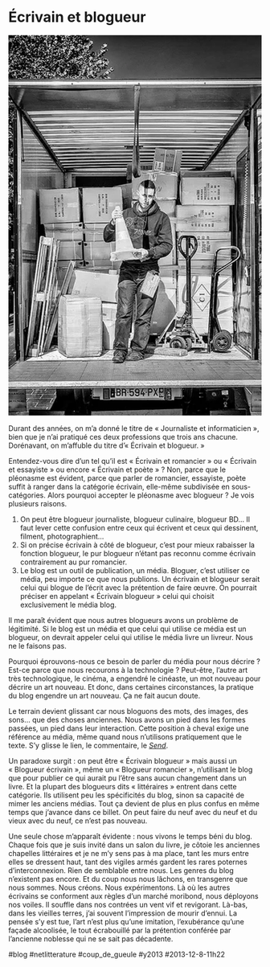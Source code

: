 # Écrivain et blogueur

![](_i/11186379966_1aa9d2592a1.webp)

Durant des années, on m’a donné le titre de « Journaliste et informaticien », bien que je n’ai pratiqué ces deux professions que trois ans chacune. Dorénavant, on m’affuble du titre d’« Écrivain et blogueur. »

Entendez-vous dire d’un tel qu’il est « Écrivain et romancier » ou « Écrivain et essayiste » ou encore « Écrivain et poète » ? Non, parce que le pléonasme est évident, parce que parler de romancier, essayiste, poète suffit à ranger dans la catégorie écrivain, elle-même subdivisée en sous-catégories. Alors pourquoi accepter le pléonasme avec blogueur ? Je vois plusieurs raisons.

1. On peut être blogueur journaliste, blogueur culinaire, blogueur BD… Il faut lever cette confusion entre ceux qui écrivent et ceux qui dessinent, filment, photographient…
2. Si on précise écrivain à côté de blogueur, c’est pour mieux rabaisser la fonction blogueur, le pur blogueur n’étant pas reconnu comme écrivain contrairement au pur romancier.
3. Le blog est un outil de publication, un média. Bloguer, c’est utiliser ce média, peu importe ce que nous publions. Un écrivain et blogueur serait celui qui blogue de l’écrit avec la prétention de faire œuvre. On pourrait préciser en appelant « Écrivain blogueur » celui qui choisit exclusivement le média blog.

Il me paraît évident que nous autres blogueurs avons un problème de légitimité. Si le blog est un média et que celui qui utilise ce média est un blogueur, on devrait appeler celui qui utilise le média livre un livreur. Nous ne le faisons pas.

Pourquoi éprouvons-nous ce besoin de parler du média pour nous décrire ? Est-ce parce que nous recourons à la technologie ? Peut-être, l’autre art très technologique, le cinéma, a engendré le cinéaste, un mot nouveau pour décrire un art nouveau. Et donc, dans certaines circonstances, la pratique du blog engendre un art nouveau. Ça ne fait aucun doute.

Le terrain devient glissant car nous bloguons des mots, des images, des sons… que des choses anciennes. Nous avons un pied dans les formes passées, un pied dans leur interaction. Cette position à cheval exige une référence au média, même quand nous n’utilisons pratiquement que le texte. S’y glisse le lien, le commentaire, le *[Send](#send)*.

Un paradoxe surgit : on peut être « Écrivain blogueur » mais aussi un « Blogueur écrivain », même un « Blogueur romancier », n’utilisant le blog que pour publier ce qui aurait pu l’être sans aucun changement dans un livre. Et la plupart des blogueurs dits « littéraires » entrent dans cette catégorie. Ils utilisent peu les spécificités du blog, sinon sa capacité de mimer les anciens médias. Tout ça devient de plus en plus confus en même temps que j’avance dans ce billet. On peut faire du neuf avec du neuf et du vieux avec du neuf, ce n’est pas nouveau.

Une seule chose m’apparaît évidente : nous vivons le temps béni du blog. Chaque fois que je suis invité dans un salon du livre, je côtoie les anciennes chapelles littéraires et je ne m’y sens pas à ma place, tant les murs entre elles se dressent haut, tant des vigiles armés gardent les rares poternes d’interconnexion. Rien de semblable entre nous. Les genres du blog n’existent pas encore. Et du coup nous nous lâchons, en transgenre que nous sommes. Nous créons. Nous expérimentons. Là où les autres écrivains se conforment aux règles d’un marché moribond, nous déployons nos voiles. Il souffle dans nos contrées un vent vif et revigorant. Là-bas, dans les vieilles terres, j’ai souvent l’impression de mourir d’ennui. La pensée s’y est tue, l’art n’est plus qu’une imitation, l’exubérance qu’une façade alcoolisée, le tout écrabouillé par la prétention conférée par l’ancienne noblesse qui ne se sait pas décadente.



#blog #netlitterature #coup_de_gueule #y2013 #2013-12-8-11h22
